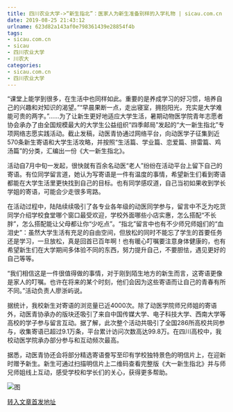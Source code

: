 ```yaml
---
title: 四川农业大学->“新生指北”：医家人为新生准备别样的入学礼物 | sicau.com.cn
date: 2019-08-25 21:43:12
urlname: 623d82a143af0e798361439e28854f4b
tags: 
- sicau.com.cn
- sicau
- 四川农业大学
- 川农大
categories:
- sicau.com.cn
- 四川农业大学
---
```



“课堂上能学到很多，在生活中也同样如此。重要的是养成学习的好习惯，培养自己的兴趣和对知识的渴望。”“早晨果断一点，走出寝室，拥抱阳光，充实是大学难能可贵的两字。”……为了让新生更好地适应大学生活，暑期动物医学院青年志愿者协会承办了由全国规模最大的大学生公益组织“四季邮局”发起的“大一新生指北”专项网络志愿实践活动。截止发稿，动医青协通过网络平台，向动医学子征集到近570条新生寄语和大学生活攻略，并按照“生活篇、学业篇、恋爱篇、排雷篇、鸡汤篇”的分类，汇编出一份《大一新生指北》。

活动自7月中旬一发起，很快就有百余名动医“老人”纷纷在活动平台上留下自己的寄语。有位同学留言道，她认为写寄语是一件有温度的事情，希望新生们看到寄语都能在大学生活里更快找到自己的目标。也有同学感叹道，自己当初如果收到学长学姐的寄语，可能会少走很多弯路。

在活动过程中，陆陆续续吸引了各专业各年级的动医同学参与，留言中不乏为吃货同学介绍学校食堂哪个窗口最受欢迎，学校外面哪些小店实惠，怎么搭配“不长胖”，怎么搭配能让父母都让你“少吃点”。“指北”留言中也有不少师兄师姐们的“血泪史”：虽然大学生活有充足的自由空间，但放松的同时不能忘了学生的首要任务还是学习，一旦放松，真是回首已百年啊！也有暖心叮嘱要注意身体健康的，也有希望新生们在大学期间多体验不同的东西，努力提升自己，不要胆怯，遇见更好的自己等等。

“我们相信这是一件很值得做的事情，对于刚到陌生地方的新生而言，这寄语更像是家人的叮嘱。也许在将来的某个时刻，他们会因为这些寄语而让自己的青春有所不同。”活动负责人廖浙屿说。

据统计，我校新生对寄语的浏览量已近4000次。除了动医学院师兄师姐的寄语外，动医青协承办的版块还吸引了来自中国传媒大学、电子科技大学、西南大学等高校的学子参与留言互动。据了解，此次整个活动共吸引了全国286所高校共同参与，收集寄语已超过9.1万条，平台累计访问次数高达99.8万。在四川高校中，我校动医学院承办部分参与和互动频次最高。

据悉，动医青协还会将部分精选寄语誊写至印有学校独特景色的明信片上，在迎新时赠予新生。新生可通过扫描明信片上二维码查看完整版《大一新生指北》并与师兄师姐线上互动，感受学校和学长们的关心，获得更多帮助。



![图](https://news.sicau.edu.cn/__local/B/C3/5A/6BA643D8B712A9282C11ECA4464_23E8FCAF_23D02.jpg)

[转入文章首发地址](https://news.sicau.edu.cn/info/1078/52904.htm)